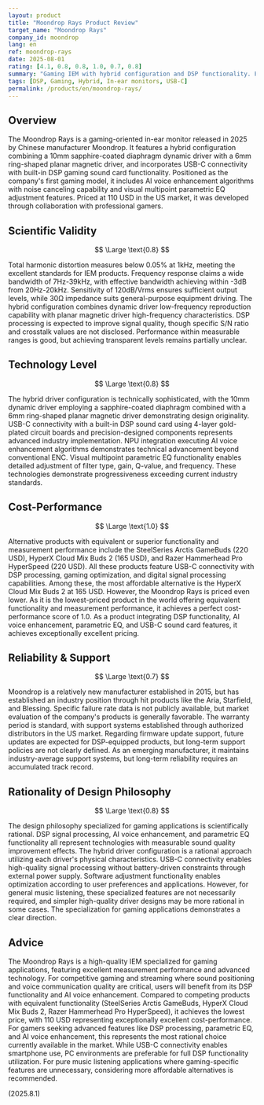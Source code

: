 ```yaml
---
layout: product
title: "Moondrop Rays Product Review"
target_name: "Moondrop Rays"
company_id: moondrop
lang: en
ref: moondrop-rays
date: 2025-08-01
rating: [4.1, 0.8, 0.8, 1.0, 0.7, 0.8]
summary: "Gaming IEM with hybrid configuration and DSP functionality. Features excellent measurement performance and high technical level, achieving the lowest price among competing products with equivalent functionality for outstanding cost-performance."
tags: [DSP, Gaming, Hybrid, In-ear monitors, USB-C]
permalink: /products/en/moondrop-rays/
---
```

## Overview

The Moondrop Rays is a gaming-oriented in-ear monitor released in 2025 by Chinese manufacturer Moondrop. It features a hybrid configuration combining a 10mm sapphire-coated diaphragm dynamic driver with a 6mm ring-shaped planar magnetic driver, and incorporates USB-C connectivity with built-in DSP gaming sound card functionality. Positioned as the company's first gaming model, it includes AI voice enhancement algorithms with noise canceling capability and visual multipoint parametric EQ adjustment features. Priced at 110 USD in the US market, it was developed through collaboration with professional gamers.

## Scientific Validity

$$ \Large \text{0.8} $$

Total harmonic distortion measures below 0.05% at 1kHz, meeting the excellent standards for IEM products. Frequency response claims a wide bandwidth of 7Hz-39kHz, with effective bandwidth achieving within -3dB from 20Hz-20kHz. Sensitivity of 120dB/Vrms ensures sufficient output levels, while 30Ω impedance suits general-purpose equipment driving. The hybrid configuration combines dynamic driver low-frequency reproduction capability with planar magnetic driver high-frequency characteristics. DSP processing is expected to improve signal quality, though specific S/N ratio and crosstalk values are not disclosed. Performance within measurable ranges is good, but achieving transparent levels remains partially unclear.

## Technology Level

$$ \Large \text{0.8} $$

The hybrid driver configuration is technically sophisticated, with the 10mm dynamic driver employing a sapphire-coated diaphragm combined with a 6mm ring-shaped planar magnetic driver demonstrating design originality. USB-C connectivity with a built-in DSP sound card using 4-layer gold-plated circuit boards and precision-designed components represents advanced industry implementation. NPU integration executing AI voice enhancement algorithms demonstrates technical advancement beyond conventional ENC. Visual multipoint parametric EQ functionality enables detailed adjustment of filter type, gain, Q-value, and frequency. These technologies demonstrate progressiveness exceeding current industry standards.

## Cost-Performance

$$ \Large \text{1.0} $$

Alternative products with equivalent or superior functionality and measurement performance include the SteelSeries Arctis GameBuds (220 USD), HyperX Cloud Mix Buds 2 (165 USD), and Razer Hammerhead Pro HyperSpeed (220 USD). All these products feature USB-C connectivity with DSP processing, gaming optimization, and digital signal processing capabilities. Among these, the most affordable alternative is the HyperX Cloud Mix Buds 2 at 165 USD. However, the Moondrop Rays is priced even lower. As it is the lowest-priced product in the world offering equivalent functionality and measurement performance, it achieves a perfect cost-performance score of 1.0. As a product integrating DSP functionality, AI voice enhancement, parametric EQ, and USB-C sound card features, it achieves exceptionally excellent pricing.

## Reliability & Support

$$ \Large \text{0.7} $$

Moondrop is a relatively new manufacturer established in 2015, but has established an industry position through hit products like the Aria, Starfield, and Blessing. Specific failure rate data is not publicly available, but market evaluation of the company's products is generally favorable. The warranty period is standard, with support systems established through authorized distributors in the US market. Regarding firmware update support, future updates are expected for DSP-equipped products, but long-term support policies are not clearly defined. As an emerging manufacturer, it maintains industry-average support systems, but long-term reliability requires an accumulated track record.

## Rationality of Design Philosophy

$$ \Large \text{0.8} $$

The design philosophy specialized for gaming applications is scientifically rational. DSP signal processing, AI voice enhancement, and parametric EQ functionality all represent technologies with measurable sound quality improvement effects. The hybrid driver configuration is a rational approach utilizing each driver's physical characteristics. USB-C connectivity enables high-quality signal processing without battery-driven constraints through external power supply. Software adjustment functionality enables optimization according to user preferences and applications. However, for general music listening, these specialized features are not necessarily required, and simpler high-quality driver designs may be more rational in some cases. The specialization for gaming applications demonstrates a clear direction.

## Advice

The Moondrop Rays is a high-quality IEM specialized for gaming applications, featuring excellent measurement performance and advanced technology. For competitive gaming and streaming where sound positioning and voice communication quality are critical, users will benefit from its DSP functionality and AI voice enhancement. Compared to competing products with equivalent functionality (SteelSeries Arctis GameBuds, HyperX Cloud Mix Buds 2, Razer Hammerhead Pro HyperSpeed), it achieves the lowest price, with 110 USD representing exceptionally excellent cost-performance. For gamers seeking advanced features like DSP processing, parametric EQ, and AI voice enhancement, this represents the most rational choice currently available in the market. While USB-C connectivity enables smartphone use, PC environments are preferable for full DSP functionality utilization. For pure music listening applications where gaming-specific features are unnecessary, considering more affordable alternatives is recommended.

(2025.8.1)
